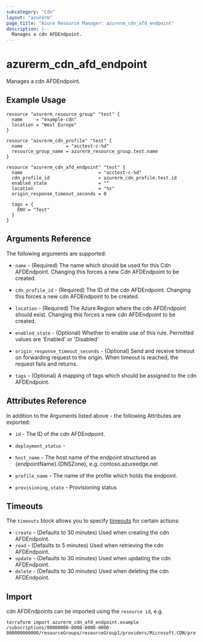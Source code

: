 ```yaml
---
subcategory: "Cdn"
layout: "azurerm"
page_title: "Azure Resource Manager: azurerm_cdn_afd_endpoint"
description: |-
  Manages a cdn AFDEndpoint.
---
```


# azurerm_cdn_afd_endpoint

Manages a cdn AFDEndpoint.

## Example Usage

```hcl
resource "azurerm_resource_group" "test" {
  name     = "example-cdn"
  location = "West Europe"
}

resource "azurerm_cdn_profile" "test" {
  name                = "acctest-c-%d"
  resource_group_name = azurerm_resource_group.test.name
}

resource "azurerm_cdn_afd_endpoint" "test" {
  name                            = "acctest-c-%d"
  cdn_profile_id                  = azurerm_cdn_profile.test.id
  enabled_state                   = ""
  location                        = "%s"
  origin_response_timeout_seconds = 0

  tags = {
    ENV = "Test"
  }
}
```

## Arguments Reference

The following arguments are supported:

* `name` - (Required) The name which should be used for this Cdn AFDEndpoint. Changing this forces a new Cdn AFDEndpoint to be created.

* `cdn_profile_id` - (Required) The ID of the cdn AFDEndpoint. Changing this forces a new cdn AFDEndpoint to be created.

* `location` - (Required) The Azure Region where the cdn AFDEndpoint should exist. Changing this forces a new cdn AFDEndpoint to be created.

* `enabled_state` - (Optional) Whether to enable use of this rule. Permitted values are 'Enabled' or 'Disabled'

* `origin_response_timeout_seconds` - (Optional) Send and receive timeout on forwarding request to the origin. When timeout is reached, the request fails and returns.

* `tags` - (Optional) A mapping of tags which should be assigned to the cdn AFDEndpoint.

## Attributes Reference

In addition to the Arguments listed above - the following Attributes are exported:

* `id` - The ID of the cdn AFDEndpoint.

* `deployment_status` - 

* `host_name` - The host name of the endpoint structured as {endpointName}.{DNSZone}, e.g. contoso.azureedge.net

* `profile_name` - The name of the profile which holds the endpoint.

* `provisioning_state` - Provisioning status

## Timeouts

The `timeouts` block allows you to specify [timeouts](https://www.terraform.io/docs/configuration/resources.html#timeouts) for certain actions:

* `create` - (Defaults to 30 minutes) Used when creating the cdn AFDEndpoint.
* `read` - (Defaults to 5 minutes) Used when retrieving the cdn AFDEndpoint.
* `update` - (Defaults to 30 minutes) Used when updating the cdn AFDEndpoint.
* `delete` - (Defaults to 30 minutes) Used when deleting the cdn AFDEndpoint.

## Import

cdn AFDEndpoints can be imported using the `resource id`, e.g.

```shell
terraform import azurerm_cdn_afd_endpoint.example /subscriptions/00000000-0000-0000-0000-000000000000/resourceGroups/resourceGroup1/providers/Microsoft.CDN/profiles/profile1/afdEndpoints/endpoint1
```
